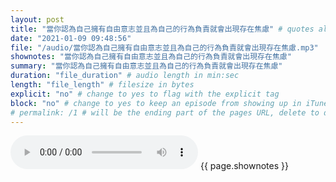 ```yaml
---
layout: post
title: "當你認為自己擁有自由意志並且為自己的行為負責就會出現存在焦慮" # quotes allow forbidden characters like the colon
date: "2021-01-09 09:48:56"
file: "/audio/當你認為自己擁有自由意志並且為自己的行為負責就會出現存在焦慮.mp3"
shownotes: "當你認為自己擁有自由意志並且為自己的行為負責就會出現存在焦慮"
summary: "當你認為自己擁有自由意志並且為自己的行為負責就會出現存在焦慮"
duration: "file_duration" # audio length in min:sec
length: "file_length" # filesize in bytes
explicit: "no" # change to yes to flag with the explicit tag
block: "no" # change to yes to keep an episode from showing up in iTunes
# permalink: /1 # will be the ending part of the pages URL, delete to default to the title
---
```


<audio controls>
<source src="{{site.url}}{{site.baseurl}}{{ page.file }}" type="audio/x-mp3">
Your browser does not support the audio element.
</audio>
{{ page.shownotes }}
